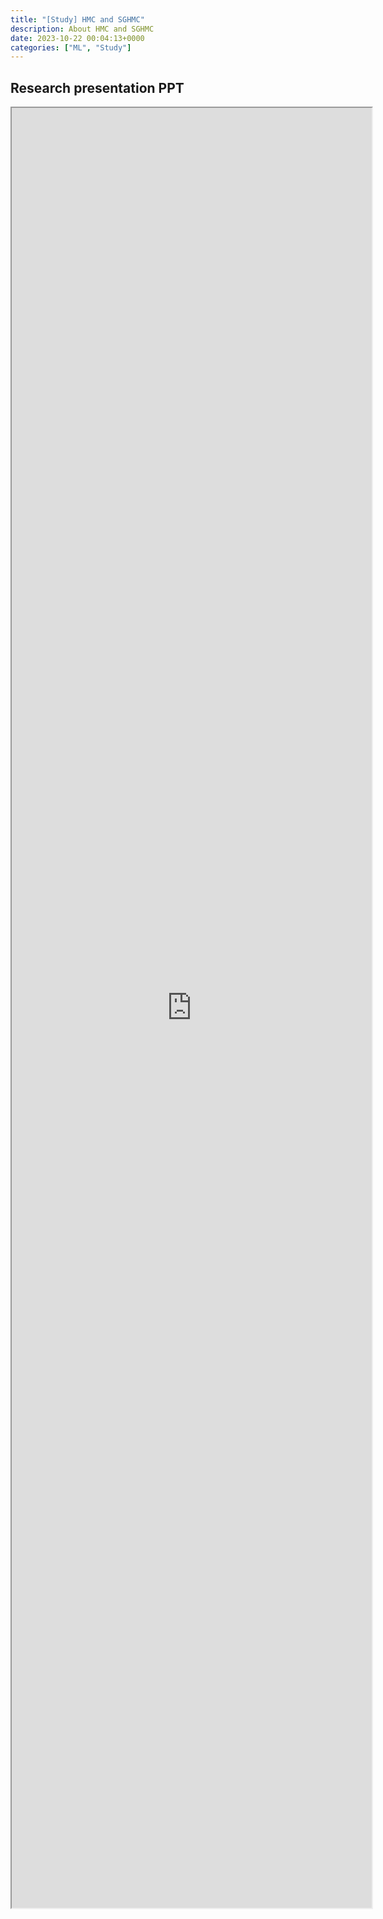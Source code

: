 ```yaml
---
title: "[Study] HMC and SGHMC" 
description: About HMC and SGHMC
date: 2023-10-22 00:04:13+0000
categories: ["ML", "Study"]
---
```



## Research presentation PPT 

<iframe src="https://kaistackr-my.sharepoint.com/personal/krait_kaist_ac_kr/_layouts/15/Doc.aspx?sourcedoc={d4ff644a-c13b-48ac-bcaa-a4a08e868752}&amp;action=embedview&amp;wdAr=1.7777777777777777" style="display:block; width:60vw; height: 72vh"></iframe>
